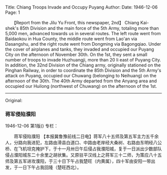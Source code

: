 Title: Chiang Troops Invade and Occupy Puyang
Author:
Date: 1946-12-06
Page: 1

　　【Report from the Jilu Yu Front, this newspaper, 2nd】 Chiang Kai-shek's 85th Division and the main force of the 5th Army, totaling more than 5,000 men, advanced towards us in several routes. The left route went from Baidaokou in Hua County, the middle route went from Lao'an via Dasangshu, and the right route went from Dongming via Bagongqiao. Under the cover of airplanes and tanks, they invaded and occupied our Puyang City on the afternoon of November 30th. On the 1st, they sent a small number of troops to invade Huzhuangji, more than 20 li east of Puyang City. In addition, the 32nd Division of the Chiang army, originally stationed on the Pinghan Railway, in order to coordinate the 85th Division and the 5th Army's attack on Puyang, occupied our Chuwang (belonging to Neihuang) on the afternoon of the 30th. The 40th Army departed from the Anyang area and occupied our Huilong (northwest of Chuwang) on the afternoon of the 1st.



<hr /> 

Original: 


### 蒋军侵陷濮阳

1946-12-06
第1版()
专栏：

　　蒋军侵陷濮阳
    【本报冀鲁豫前线二日电】蒋军八十五师及第五军主力五千余人，分路向我进犯，左路由滑县白道口、中路由老岸经大桑树、右路由东明经八公桥、在飞机坦克掩护下，于十一月卅日午后侵占我濮阳城，复于一日派出少数部队侵占濮阳城东二十余里之胡状集。又原驻平汉线上之蒋军三十二师，为策应八十五师及第五军进攻濮阳，于三十日下午占我楚旺（内黄属），四十军由安阳一带出发，于一日下午占我回隆（楚旺西北）。
